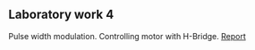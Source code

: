 ## Laboratory work 4
 Pulse width modulation. Controlling motor with H-Bridge.
 [Report](https://github.com/bircumaxim/embedded-systems/blob/master/Lab4/report/report.pdf)
 
